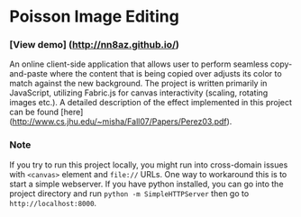 # Poisson Image Editing
### [View demo] (http://nn8az.github.io/)
An online client-side application that allows user to perform seamless copy-and-paste where the content that is being copied over adjusts its color to match against the new background.  The project is written primarily in JavaScript, utilizing Fabric.js for canvas interactivity (scaling, rotating images etc.).  A detailed description of the effect implemented in this project can be found [here] (http://www.cs.jhu.edu/~misha/Fall07/Papers/Perez03.pdf).

### Note
If you try to run this project locally, you might run into cross-domain issues with `<canvas>` element and `file://` URLs.  One way to workaround this is to start a simple webserver.  If you have python installed, you can go into the project directory and run `python -m SimpleHTTPServer` then go to `http://localhost:8000`.
